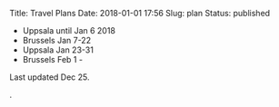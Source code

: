 Title: Travel Plans
Date: 2018-01-01 17:56
Slug: plan
Status: published


* Uppsala until Jan 6 2018
* Brussels Jan 7-22
* Uppsala Jan 23-31
* Brussels Feb 1 -

Last updated Dec 25.

.
